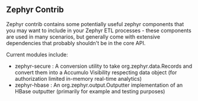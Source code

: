Zephyr Contrib
------------------------

Zephyr contrib contains some potentially useful zephyr components that you may want to include in your Zephyr ETL processes - these components are used in many scenarios, but generally come with extensive dependencies that probably shouldn't be in the core API.

Current modules include:
 - zephyr-secure : A conversion utility to take org.zephyr.data.Records and convert them into a Accumulo Visibility respecting data object (for authorization limited in-memory real-time analytics)
 - zephyr-hbase : An org.zephyr.output.Outputter implementation of an HBase outputter (primarily for example and testing purposes)
